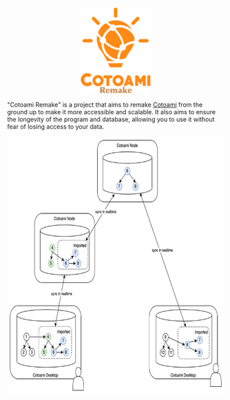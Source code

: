 <p align="center"><img src="docs/logo.png" alt="Cotoami Remake" height="200px"></p>

"Cotoami Remake" is a project that aims to remake [Cotoami](https://github.com/cotoami/cotoami) from the ground up to make it more accessible and scalable. It also aims to ensure the longevity of the program and database, allowing you to use it without fear of losing access to your data.

<p align="center"><img src="docs/architecture.png" alt="Cotoami Architecture" height="600px"></p>

